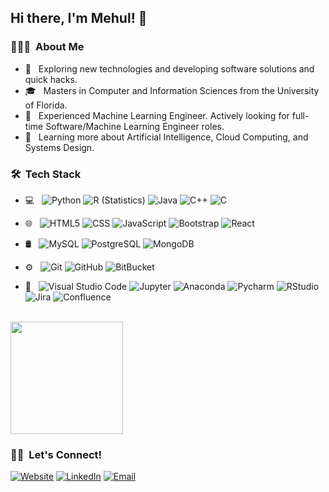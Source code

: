 <h2> Hi there, I'm Mehul! 👋</h2>

<h3> 👨🏻‍💻 &nbsp;About Me </h3>

- 🤔 &nbsp; Exploring new technologies and developing software solutions and quick hacks.
- 🎓 &nbsp; Masters in Computer and Information Sciences from the University of Florida.
- 💼 &nbsp; Experienced Machine Learning Engineer. Actively looking for full-time Software/Machine Learning Engineer roles.
- 🌱 &nbsp; Learning more about Artificial Intelligence, Cloud Computing, and Systems Design.

<h3> 🛠 &nbsp;Tech Stack</h3>

- 💻 &nbsp;
  ![Python](https://img.shields.io/badge/-Python-333333?style=flat&logo=python)
  ![R (Statistics)](https://img.shields.io/badge/-R-333333?style=flat&logo=R&logoColor=276DC3)
  ![Java](https://img.shields.io/badge/-Java-333333?style=flat&logo=Java&logoColor=007396)
  ![C++](https://img.shields.io/badge/-C++-333333?style=flat&logo=C%2B%2B&logoColor=00599C)
  ![C](https://img.shields.io/badge/-C-333333?style=flat&logo=C%2B%2B&logoColor=00599C)
- 🌐 &nbsp;
  ![HTML5](https://img.shields.io/badge/-HTML5-333333?style=flat&logo=HTML5)
  ![CSS](https://img.shields.io/badge/-CSS-333333?style=flat&logo=CSS3&logoColor=1572B6)
  ![JavaScript](https://img.shields.io/badge/-JavaScript-333333?style=flat&logo=javascript)
  ![Bootstrap](https://img.shields.io/badge/-Bootstrap-333333?style=flat&logo=bootstrap&logoColor=563D7C)
  ![React](https://img.shields.io/badge/-React-333333?style=flat&logo=react)
- 🛢 &nbsp;
  ![MySQL](https://img.shields.io/badge/-MySQL-333333?style=flat&logo=mysql)
  ![PostgreSQL](https://img.shields.io/badge/-PostgreSQL-333333?style=flat&logo=postgresql)
  ![MongoDB](https://img.shields.io/badge/-MongoDB-333333?style=flat&logo=mongodb)
  
- ⚙️ &nbsp;
  ![Git](https://img.shields.io/badge/-Git-333333?style=flat&logo=git)
  ![GitHub](https://img.shields.io/badge/-GitHub-333333?style=flat&logo=github)
  ![BitBucket](https://img.shields.io/badge/-BitBucket-333333?style=flat&logo=bitbucket)
- 🔧 &nbsp;
  ![Visual Studio Code](https://img.shields.io/badge/-Visual%20Studio%20Code-333333?style=flat&logo=visual-studio-code&logoColor=007ACC)
  ![Jupyter](https://img.shields.io/badge/-Jupyter-333333?style=flat&logo=Jupyter)
  ![Anaconda](https://img.shields.io/badge/-Anaconda-333333?style=flat&logo=anaconda)
  ![Pycharm](https://img.shields.io/badge/-Pycharm-333333?style=flat&logo=pycharm)
  ![RStudio](https://img.shields.io/badge/-RStudio-333333?style=flat&logo=rstudio)
  ![Jira](https://img.shields.io/badge/-Jira-333333?style=flat&logo=jira)
  ![Confluence](https://img.shields.io/badge/-Confluence-333333?style=flat&logo=confluence)

<br/>

<a href="https://github.com/mehuljhaver4">
<!--   <img height="180em" src="https://github-readme-stats.vercel.app/api?username=mehuljhaver4&theme=buefy&show_icons=true" /> -->
  <img height="180em" src="https://github-readme-stats.vercel.app/api/top-langs/?username=mehuljhaver4&theme=buefy&layout=compact" />
</a>

<br/>

<h3> 🤝🏻 &nbsp;Let's Connect! </h3>

<p align="left">
<a href="https://mehuljhaver-portfolio.netlify.app/"><img alt="Website" src="https://img.shields.io/badge/Website-www.mehuljhaver.com-blue?style=flat-square&logo=google-chrome"></a>
<a href="https://www.linkedin.com/in/mehul-jhaver/"><img alt="LinkedIn" src="https://img.shields.io/badge/LinkedIn-Mehul%20Jhaver-blue?style=flat-square&logo=linkedin"></a>
<a href="mailto:mehuljhaver@gmail.com"><img alt="Email" src="https://img.shields.io/badge/Email-mehuljhaver@gmail.com-blue?style=flat-square&logo=gmail"></a>
</p>

